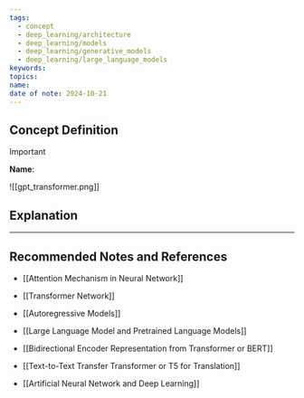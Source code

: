 ```yaml
---
tags:
  - concept
  - deep_learning/architecture
  - deep_learning/models
  - deep_learning/generative_models
  - deep_learning/large_language_models
keywords: 
topics: 
name: 
date of note: 2024-10-21
---
```


## Concept Definition

>[!important]
>**Name**: 



![[gpt_transformer.png]]

## Explanation





-----------
##  Recommended Notes and References


- [[Attention Mechanism in Neural Network]]
- [[Transformer Network]]
- [[Autoregressive Models]]

- [[Large Language Model and Pretrained Language Models]]
- [[Bidirectional Encoder Representation from Transformer or BERT]]
- [[Text-to-Text Transfer Transformer or T5 for Translation]]
- [[Artificial Neural Network and Deep Learning]]

